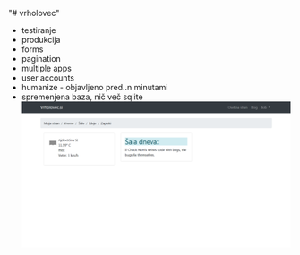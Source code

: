 "# vrholovec" 
- testiranje
- produkcija
- forms
- pagination
- multiple apps
- user accounts
- humanize - objavljeno pred..n minutami
- spremenjena baza, nič več sqlite
![Alt text](IMG/DomacaStran.png?raw=true "DomacaStran")
